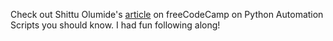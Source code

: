 Check out Shittu Olumide's [article](https://www.freecodecamp.org/news/python-automation-scripts/) on freeCodeCamp on Python Automation Scripts you should know. I had fun following along!
